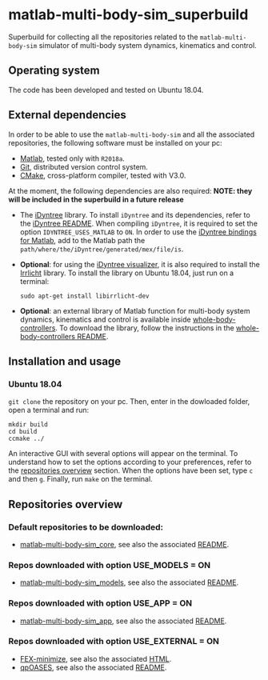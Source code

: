 # matlab-multi-body-sim_superbuild

Superbuild for collecting all the repositories related to the `matlab-multi-body-sim` simulator of multi-body system dynamics, kinematics and control.

## Operating system

The code has been developed and tested on Ubuntu 18.04.

## External dependencies

In order to be able to use the `matlab-multi-body-sim` and all the associated repositories, the following software must be installed on your pc:

- [Matlab](https://it.mathworks.com/products/matlab.html), tested only with `R2018a`.
- [Git](https://git-scm.com/), distributed version control system.
- [CMake](https://cmake.org/), cross-platform compiler, tested with V3.0.

At the moment, the following dependencies are also required: **NOTE: they will be included in the superbuild in a future release**

- The [iDyntree](https://github.com/robotology/idyntree) library. To install `iDyntree` and its dependencies, refer to the [iDyntree README](https://github.com/robotology/idyntree#installation). When compiling `iDyntree`, it is required to set the option `IDYNTREE_USES_MATLAB` to `ON`. In order to use the [iDyntree bindings for Matlab](https://github.com/robotology/idyntree/tree/master/bindings/matlab), add to the Matlab path the `path/where/the/iDyntree/generated/mex/file/is`.

- **Optional**: for using the [iDyntree visualizer](https://github.com/robotology/idyntree/blob/master/src/visualization/src/Visualizer.cpp), it is also required to install the [Irrlicht](http://irrlicht.sourceforge.net/) library. To install the library on Ubuntu 18.04, just run on a terminal:

   ```
   sudo apt-get install libirrlicht-dev
   ```

- **Optional**: an external library of Matlab function for multi-body system dynamics, kinematics and control is available inside [whole-body-controllers](https://github.com/robotology/whole-body-controllers). To download the library, follow the instructions in the [whole-body-controllers README](https://github.com/robotology/whole-body-controllers/blob/master/README.md#installation-and-usage).

## Installation and usage

### Ubuntu 18.04

`git clone` the repository on your pc. Then, enter in the dowloaded folder, open a terminal and run:

```
mkdir build
cd build
ccmake ../
```

An interactive GUI with several options will appear on the terminal. To understand how to set the options according to your preferences, refer to the [repositories overview]() section. When the options have been set, type `c` and then `g`. Finally, run `make` on the terminal.

## Repositories overview

### Default repositories to be downloaded: 

- [matlab-multi-body-sim_core](https://github.com/gabrielenava/matlab-multi-body-sim_core), see also the associated [README](https://github.com/gabrielenava/matlab-multi-body-sim_core/blob/master/README.md).

### Repos downloaded with option USE_MODELS = ON

- [matlab-multi-body-sim_models](https://github.com/gabrielenava/matlab-multi-body-sim_models), see also the associated [README](https://github.com/gabrielenava/matlab-multi-body-sim_models/blob/master/README.md).

### Repos downloaded with option USE_APP = ON

- [matlab-multi-body-sim_app](https://github.com/gabrielenava/matlab-multi-body-sim_app), see also the associated [README](https://github.com/gabrielenava/matlab-multi-body-sim_app/blob/master/README.md).

### Repos downloaded with option USE_EXTERNAL = ON

- [FEX-minimize](https://github.com/rodyo/FEX-minimize), see also the associated [HTML](https://github.com/rodyo/FEX-minimize/tree/master/html).
- [qpOASES](https://github.com/robotology-dependencies/qpOASES), see also the associated [README](https://github.com/robotology-dependencies/qpOASES/blob/master/README).
